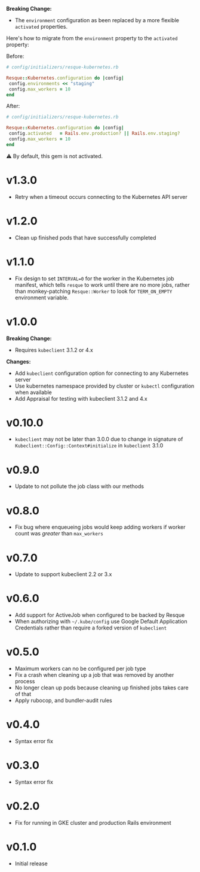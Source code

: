 **Breaking Change:**
- The `environment` configuration as been replaced by a more flexible `activated` properties.

Here's how to migrate from the `environment` property to the `activated` property:

Before:
```ruby
# config/initializers/resque-kubernetes.rb

Resque::Kubernetes.configuration do |config|
 config.environments << "staging"
 config.max_workers = 10
end
```

After:
```ruby
# config/initializers/resque-kubernetes.rb

Resque::Kubernetes.configuration do |config|
 config.activated   = Rails.env.production? || Rails.env.staging?
 config.max_workers = 10
end
```

⚠️ By default, this gem is not activated.

# v1.3.0
- Retry when a timeout occurs connecting to the Kubernetes API server

# v1.2.0
- Clean up finished pods that have successfully completed

# v1.1.0
- Fix design to set `INTERVAL=0` for the worker in the Kubernetes
  job manifest, which tells `resque` to work until there are no more jobs,
  rather than monkey-patching `Resque::Worker` to look for `TERM_ON_EMPTY`
  environment variable.

# v1.0.0
**Breaking Change:**
- Requires `kubeclient` 3.1.2 or 4.x

**Changes:**
- Add `kubeclient` configuration option for connecting to any Kubernetes server
- Use kubernetes namespace provided by cluster or `kubectl` configuration when available
- Add Appraisal for testing with kubeclient 3.1.2 and 4.x

# v0.10.0
- `kubeclient` may not be later than 3.0.0 due to change in signature of `Kubeclient::Config::Context#initialize`
  in `kubeclient` 3.1.0

# v0.9.0
- Update to not pollute the job class with our methods

# v0.8.0
- Fix bug where enqueueing jobs would keep adding workers if worker count
  was _greater_ than `max_workers`

# v0.7.0
- Update to support kubeclient 2.2 or 3.x

# v0.6.0
- Add support for ActiveJob when configured to be backed by Resque
- When authorizing with `~/.kube/config` use Google Default Application Credentials rather than require a
  forked version of `kubeclient`

# v0.5.0
- Maximum workers can no be configured per job type
- Fix a crash when cleaning up a job that was removed by another process
- No longer clean up pods because cleaning up finished jobs takes care of that
- Apply rubocop, and bundler-audit rules

# v0.4.0
- Syntax error fix

# v0.3.0
- Syntax error fix

# v0.2.0
- Fix for running in GKE cluster and production Rails environment

# v0.1.0
- Initial release
